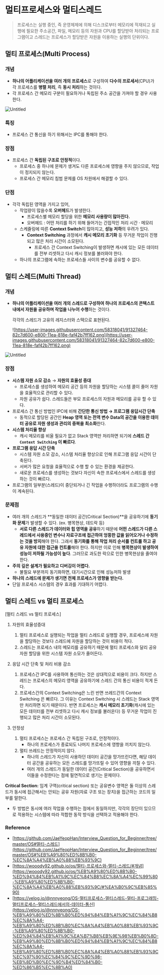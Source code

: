 # **멀티프로세스와 멀티스레드**

> 프로세스는 실행 중인, 즉 운영체제에 의해 디스크로부터 메모리에 적재되고 실행에 필요한 주소공간, 파일, 메모리 등의 자원과 CPU를 할당받아 처리되는 프로그램이고 스레드는 프로세스가 할당받은 자원을 이용하는 실행의 단위이다.

## **멀티 프로세스(Multi Process)**

### **개념**

-   **하나의 어플리케이션을 여러 개의 프로세스**로 구성하여 **다수의 프로세서**(CPU)가 각 프로세스를 **병렬 처리**, 즉 **동시 처리**하는 것이다.
-   각 프로세스 간 메모리 구분이 필요하거나 독립된 주소 공간을 가져야 할 경우 사용한다.

![Untitled](https://s3.us-west-2.amazonaws.com/secure.notion-static.com/c77367f9-9c1e-4544-a556-aa098f0ef223/Untitled.png?X-Amz-Algorithm=AWS4-HMAC-SHA256&X-Amz-Content-Sha256=UNSIGNED-PAYLOAD&X-Amz-Credential=AKIAT73L2G45EIPT3X45%2F20211123%2Fus-west-2%2Fs3%2Faws4_request&X-Amz-Date=20211123T085029Z&X-Amz-Expires=86400&X-Amz-Signature=de3ee656faefd14cd9289335617e5b379c8c2c44e2b55bed323563a13b25e578&X-Amz-SignedHeaders=host&response-content-disposition=filename%20%3D%22Untitled.png%22&x-id=GetObject)

### 특징
- 프로세스 간 통신을 하기 위해서는 IPC를 통해야 한다.

### **장점**

-   프로세스 간 **독립된 구조로 안정적**이다.
    -   프로세스 중 하나에 문제가 생겨도 다른 프로세스에 영향을 주지 않으므로, 작업이 정지되지 않는다.
    -   프로세스 간 메모리 침범 문제를 OS 차원에서 해결할 수 있다.

### **단점**

-   각각 독립된 영역을 가지고 있어, 
	- 작업량이 많을수록 **오버헤드**가 발생한다.
		- 프로세스별 메모리 할당을 위한 **메모리 사용량이 많아진다.**
		- 오버헤드 : 어떤 처리를 하기 위해 들어가는 간접적인 처리 시간 · 메모리
	-  스케쥴링에 따른 **Context Switch**이 많아지고, **성능 저하**의 우려가 있다.
	    -   **Context Switching** 과정에서 **캐시 메모리 초기화** 등 무거운 작업이 진행되고 많은 처리 시간이 소모된다.
	        -   프로세스 간 Context Switching이 발생하면 캐시에 있는 모든 데이터를 전부 리셋하고 다시 캐시 정보를 불러와야 한다.
	-   하나의 프로그램에 속하는 프로세스들 사이의 변수를 공유할 수 없다.

## **멀티 스레드(Multi Thread)**

### **개념**

-   **하나의 어플리케이션을 여러 개의 스레드로 구성하여 하나의 프로세스의 콘텍스트 내에서 자원을 공유하며 작업을 나누어 수행**하는 것이다.
    
    각각의 스레드가 고유의 레지스터와 스택으로 표현된다.
    
    ![https://user-images.githubusercontent.com/58318041/91327464-82c7d600-e800-11ea-818e-faf42b7ff162.png](https://user-images.githubusercontent.com/58318041/91327464-82c7d600-e800-11ea-818e-faf42b7ff162.png)
    

![Untitled](https://s3.us-west-2.amazonaws.com/secure.notion-static.com/dfad4dc3-2cb6-40d3-9f77-e64fdc4131db/Untitled.png?X-Amz-Algorithm=AWS4-HMAC-SHA256&X-Amz-Content-Sha256=UNSIGNED-PAYLOAD&X-Amz-Credential=AKIAT73L2G45EIPT3X45%2F20211123%2Fus-west-2%2Fs3%2Faws4_request&X-Amz-Date=20211123T091017Z&X-Amz-Expires=86400&X-Amz-Signature=55ad62831e84bcf9861b38fe083a5f96af178561971d7d7e45fcd911859f98e5&X-Amz-SignedHeaders=host&response-content-disposition=filename%20%3D%22Untitled.png%22&x-id=GetObject)

### **장점**

-   **시스템 자원 소모 감소** → **자원의 효율성 증대**
    -   프로세스를 생성하여 메모리 공간 등의 자원을 할당하는 시스템 콜이 줄어 자원을 효율적으로 관리할 수 있다.
    - 자원 공유가 쉽다. 스레드들은 부모 프로세스의 자원과 메모리를 공유 할 수 있다.
-   프로세스 간 통신 방법인 IPC에 비해 **간단한 통신 방법 → 프로그램 응답시간 단축**
    -   동적으로 할당된 공간인 **Heap 영역 또는 전역 변수 Data의 공간을 이용한 데이터 공유로 자원 생성과 관리의 중복을 최소화**한다.
-   **시스템 처리율 향상**
    -   캐시 메모리를 비울 필요가 없고 Stack 영역만 처리하면 되기에 **스레드 간 `Context Switching` 이 빠르다**.
-   **프로그램 응답 시간 단축**
    -   시스템 자원 소모 감소, 시스템 처리율 향상으로 인해 프로그램 응답 시간이 단축된다.
    -   서버가 많은 요청을 효율적으로 수행 할 수 있는 환경을 제공한다.
    -   새로운 프로세스를 생성하는 것보다 자신이 속한 프로세스에서 스레드를 생성하는 것이 빠르다.
-   프로그램의 일부분(스레드)이 중단되거나 긴 작업을 수행하더라도 프로그램의 수행이 계속된다.

### **문제점**

-   여러 개의 스레드가 **동일한 데이터 공간(Critical Section)**을 공유하기에 **동기화 문제**가 발생할 수 있다. (ex. 병목현상, 데드락 등)
    -   **서로 다른 스레드가 데이터와 힙 영역을 공유**하기 때문에 **어떤 스레드가 다른 스레드에서 사용중인 변수나 자료구조에 접근하여 엉뚱한 값을 읽어오거나 수정하는 것을 방지**해야 한다. 그래서 **동기화를 통해 작업 처리 순서를 컨트롤 하고 공유 자원에 대한 접근을 컨트롤**해야 한다. 하지만 이로 인해 **병목현상이 발생하여 성능이 저하될 가능성이 높다**. 그러므로 과도한 락으로 인한 병목현상을 줄여야 한다.
-   **주의 깊은 설계가 필요하고 디버깅이 어렵다.**
    -   불필요 부분까지 동기화하면, 대기시간으로 인해 성능저하 발생
-   **하나의 스레드에 문제가 생기면 전체 프로세스가 영향을 받는다.**
-   단일 프로세스 시스템의 경우 효과를 기대하기 어렵다.

## **멀티 스레드 vs 멀티 프로세스**

[멀티 스레드 vs 멀티 프로세스]

1. 자원의 효율성증대

	1) 멀티 프로세스로 실행되는 작업을 멀티 스레드로 실행할 경우, 프로세스에 자원을 할당하는 것보다 스레드에 자원을 할당하는 것이 비용이 적다.
	2) 스레드는 프로세스 내의 메모리를 공유하기 때문에 멀티 프로세스와 달리 공유 자원 할당을 위한 시스템 자원 소모가 줄어든다.

2. 응답 시간 단축 및 처리 비용 감소
 
	1) 프로세스간 IPC를 사용하여 통신하는 것은 상대적으로 비용이 크다. 하지만 스레드는 프로세스의 메모리 영역을 공유하기에 스레드 간의 통신 비용이 적게 든다.
	2) 프로세스간의 Context Switching은 느린 반면 쓰레드간의 Context Switching 은 빠르다. 그 이유는 Context Switching 시 스레드는 Stack 영역만 처리하면 되기 때문이다. 반면 프로세스는 **캐시 메모리 초기화**(캐시에 있는 모든 데이터를 전부 리셋하고 다시 캐시 정보를 불러온다) 등 무거운 작업이 진행되고 많은 처리 시간이 소모된다.

3. 안정성

	1) 멀티 프로세스는 프로세스 간 독립된 구조로, 안정적이다.
		- 하나의 프로세스가 종료되도 나머지 프로세스에 영향을 끼치지 않는다.
	2) 멀티 쓰레드는 안정적이지 않다.
		-  하나의 스레드가 자신이 사용하던 데이터 공간을 망가뜨린다면, 해당 데이터 공간을 공유하는 모든 스레드를 망가뜨릴 수 있어 영향을 끼칠 수 있다.
		- 여러 개의 스레드가 동일한 데이터 공간(Critical Section)을 공유하면서 이들을 수정한다는 점에 필연적으로 생기는 문제이다.

**Critical Section:** 임계 구역(critical section) 또는 공유변수 영역은 둘 이상의 스레드가 동시에 접근해서는 안되는 공유 자원(자료 구조 또는 장치)을 접근하는 코드의 일부를 말한다.

-   두 방법은 동시에 여러 작업을 수행하는 점에서 동일하지만, 각각의 장단이 있으므로 적용하는 시스템에 따라 적합한 동작 방식을 선택하고 적용해야 한다.

### Reference

-   [](https://github.com/JaeYeopHan/Interview_Question_for_Beginner/tree/master/OS#%EB%A9%80%ED%8B%B0-%EC%8A%A4%EB%A0%88%EB%93%9C)[https://github.com/JaeYeopHan/Interview_Question_for_Beginner/tree/master/OS#멀티-스레드](https://github.com/JaeYeopHan/Interview_Question_for_Beginner/tree/master/OS#%EB%A9%80%ED%8B%B0-%EC%8A%A4%EB%A0%88%EB%93%9C)
-   [](https://wooody92.github.io/os/%EB%A9%80%ED%8B%B0-%ED%94%84%EB%A1%9C%EC%84%B8%EC%8A%A4%EC%99%80-%EB%A9%80%ED%8B%B0-%EC%8A%A4%EB%A0%88%EB%93%9C/#%EA%B0%9C%EB%85%90)[https://wooody92.github.io/os/멀티-프로세스와-멀티-스레드/#개념](https://wooody92.github.io/os/%EB%A9%80%ED%8B%B0-%ED%94%84%EB%A1%9C%EC%84%B8%EC%8A%A4%EC%99%80-%EB%A9%80%ED%8B%B0-%EC%8A%A4%EB%A0%88%EB%93%9C/#%EA%B0%9C%EB%85%90)
-   [](https://velog.io/@nnnyeong/OS-%EB%A9%80%ED%8B%B0%ED%94%84%EB%A1%9C%EC%84%B8%EC%8A%A4-%EB%A9%80%ED%8B%B0%EC%8A%A4%EB%A0%88%EB%93%9C-%EB%A9%80%ED%8B%B0-%ED%94%84%EB%A1%9C%EA%B7%B8%EB%9E%98%EB%B0%8D-%EB%A9%80%ED%8B%B0%ED%94%84%EB%A1%9C%EC%84%B8%EC%8A%A4-%EB%A9%80%ED%8B%B0%EC%8A%A4%EB%A0%88%EB%93%9C%EC%97%90%EC%84%9C%EC%9D%98-%EB%8D%B0%EC%9D%B4%ED%84%B0-%ED%86%B5%EC%8B%A0)[https://velog.io/@nnnyeong/OS-멀티프로세스-멀티스레드-멀티-프로그래밍-멀티프로세스-멀티스레드에서의-데이터-통신](https://velog.io/@nnnyeong/OS-%EB%A9%80%ED%8B%B0%ED%94%84%EB%A1%9C%EC%84%B8%EC%8A%A4-%EB%A9%80%ED%8B%B0%EC%8A%A4%EB%A0%88%EB%93%9C-%EB%A9%80%ED%8B%B0-%ED%94%84%EB%A1%9C%EA%B7%B8%EB%9E%98%EB%B0%8D-%EB%A9%80%ED%8B%B0%ED%94%84%EB%A1%9C%EC%84%B8%EC%8A%A4-%EB%A9%80%ED%8B%B0%EC%8A%A4%EB%A0%88%EB%93%9C%EC%97%90%EC%84%9C%EC%9D%98-%EB%8D%B0%EC%9D%B4%ED%84%B0-%ED%86%B5%EC%8B%A0)